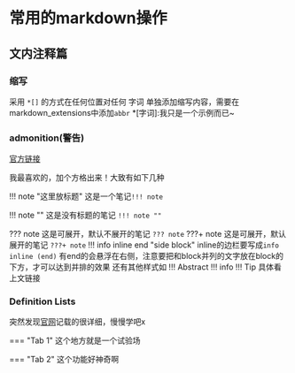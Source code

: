 # 常用的markdown操作

## 文内注释篇

### 缩写

采用 `*[]` 的方式在任何位置对任何 字词 单独添加缩写内容，需要在markdown_extensions中添加`abbr`
*[字词]:我只是一个示例而已~

### admonition(警告)

[官方链接](https://squidfunk.github.io/mkdocs-material/reference/admonitions/#usage)

我最喜欢的，加个方格出来！大致有如下几种

!!! note "这里放标题"
    这是一个笔记`!!! note`

!!! note ""
    这是没有标题的笔记 `!!! note ""`

??? note 
    这是可展开，默认不展开的笔记 `??? note`
???+ note
    这是可展开，默认展开的笔记  `???+ note`
!!! info inline end "side block"
    inline的边栏要写成`info inline (end)` 有end的会悬浮在右侧，注意要把和block并列的文字放在block的下方，才可以达到并排的效果
还有其他样式如
!!! Abstract
!!! info
!!! Tip
具体看上文链接

### Definition Lists
突然发现[官网](https://squidfunk.github.io/mkdocs-material/setup/extensions/python-markdown/)记载的很详细，慢慢学吧x

=== "Tab 1"
    这个地方就是一个试验场

=== "Tab 2"
    这个功能好神奇啊
